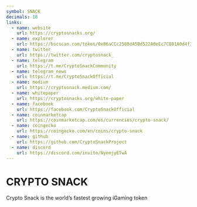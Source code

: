 ```yaml
---
symbol: SNACK
decimals: 18
links:
  - name: website
    url: https://cryptosnacks.org/
  - name: explorer
    url: https://bscscan.com/token/0x86aCCc2580dA5Bd522A0eEc7C881A0d4f33De657
  - name: twitter
    url: https://twitter.com/cryptosnack_
  - name: telegram
    url: https://t.me/CryptoSnackCommunity
  - name: telegram_news
    url: https://t.me/CryptoSnackOfficial
  - name: medium
    url: https://cryptosnack.medium.com/
  - name: whitepaper
    url: https://cryptosnacks.org/white-paper
  - name: facebook
    url: https://facebook.com/CryptoSnackOfficial
  - name: coinmarketcap
    url: https://coinmarketcap.com/es/currencies/crypto-snack/
  - name: coingecko
    url: https://coingecko.com/en/coins/crypto-snack
  - name: github
    url: https://github.com/CryptoSnackProject
  - name: discord
    url: https://discord.com/invite/NyemjyETwA
---
```


# CRYPTO SNACK

Crypto Snack is the world’s fastest growing iGaming token
